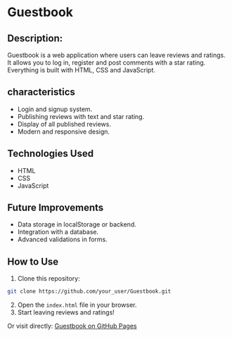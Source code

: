 # Guestbook

## Description:
Guestbook is a web application where users can leave reviews and ratings.
It allows you to log in, register and post comments with a star rating.
Everything is built with HTML, CSS and JavaScript.




## characteristics
- Login and signup system.
- Publishing reviews with text and star rating.
- Display of all published reviews.
- Modern and responsive design.

  
## Technologies Used
- HTML
- CSS
- JavaScript

## Future Improvements
- Data storage in localStorage or backend.
- Integration with a database.
- Advanced validations in forms.


## How to Use
1. Clone this repository:
```bash
git clone https://github.com/your_user/Guestbook.git
```
2. Open the `index.html` file in your browser.
3. Start leaving reviews and ratings!

Or visit directly: [Guestbook on GitHub Pages](https://your_user.github.io/Guestbook/)
